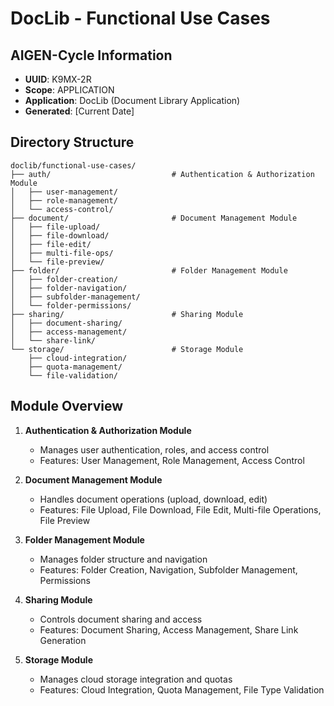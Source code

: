 # DocLib - Functional Use Cases

## AIGEN-Cycle Information
- **UUID**: K9MX-2R
- **Scope**: APPLICATION
- **Application**: DocLib (Document Library Application)
- **Generated**: [Current Date]

## Directory Structure
```
doclib/functional-use-cases/
├── auth/                           # Authentication & Authorization Module
│   ├── user-management/           
│   ├── role-management/           
│   └── access-control/            
├── document/                       # Document Management Module
│   ├── file-upload/              
│   ├── file-download/            
│   ├── file-edit/                
│   ├── multi-file-ops/           
│   └── file-preview/             
├── folder/                         # Folder Management Module
│   ├── folder-creation/          
│   ├── folder-navigation/        
│   ├── subfolder-management/     
│   └── folder-permissions/       
├── sharing/                        # Sharing Module
│   ├── document-sharing/         
│   ├── access-management/        
│   └── share-link/               
└── storage/                        # Storage Module
    ├── cloud-integration/        
    ├── quota-management/         
    └── file-validation/          
```

## Module Overview
1. **Authentication & Authorization Module**
   - Manages user authentication, roles, and access control
   - Features: User Management, Role Management, Access Control

2. **Document Management Module**
   - Handles document operations (upload, download, edit)
   - Features: File Upload, File Download, File Edit, Multi-file Operations, File Preview

3. **Folder Management Module**
   - Manages folder structure and navigation
   - Features: Folder Creation, Navigation, Subfolder Management, Permissions

4. **Sharing Module**
   - Controls document sharing and access
   - Features: Document Sharing, Access Management, Share Link Generation

5. **Storage Module**
   - Manages cloud storage integration and quotas
   - Features: Cloud Integration, Quota Management, File Type Validation 